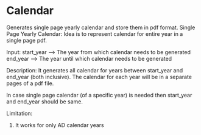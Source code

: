 # Calendar
Generates single page yearly calendar and store them in pdf format.
Single Page Yearly Calendar: Idea is to represent calendar for entire year in a single page pdf. 

Input:
start_year --> The year from which calendar needs to be generated
end_year --> The year until which calendar needs to be generated 

Description:
It generates all calendar for years between start_year and end_year (both inclusive). The calendar for each year will be in a separate pages of a pdf file. 

In case single page calendar (of a specific year) is needed then start_year and end_year should be same.

Limitation:
1) It works for only AD calendar years
